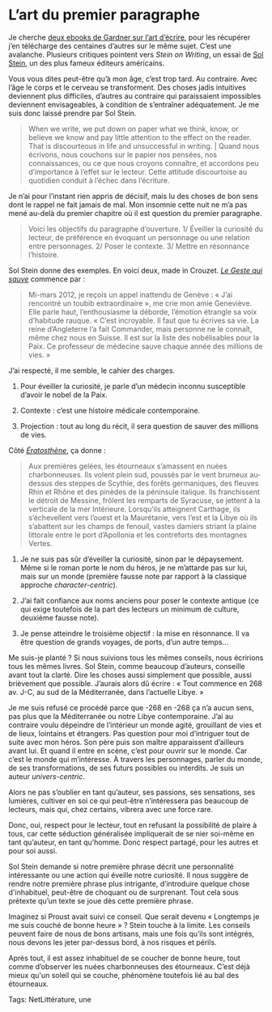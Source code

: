 # L’art du premier paragraphe

Je cherche [deux ebooks de Gardner sur l’art d’écrire](http://blog.tcrouzet.com/2014/08/18/livres-lus-ingeres-oublies/), pour les récupérer j’en télécharge des centaines d’autres sur le même sujet. C’est une avalanche. Plusieurs critiques pointent vers *Stein on Writing*, un essai de [Sol Stein](http://en.wikipedia.org/wiki/Sol_Stein), un des plus fameux éditeurs américains.

Vous vous dites peut-être qu’à mon âge, c’est trop tard. Au contraire. Avec l’âge le corps et le cerveau se transforment. Des choses jadis intuitives deviennent plus difficiles, d’autres au contraire qui paraissaient impossibles deviennent envisageables, à condition de s’entraîner adéquatement. Je me suis donc laissé prendre par Sol Stein.

> When we write, we put down on paper what we think, know, or believe we know and pay little attention to the effect on the reader. That is discourteous in life and unsuccessful in writing. | Quand nous écrivons, nous couchons sur le papier nos pensées, nos connaissances, ou ce que nous croyons connaître, et accordons peu d’importance à l’effet sur le lecteur. Cette attitude discourtoise au quotidien conduit à l’échec dans l’écriture.

Je n’ai pour l’instant rien appris de décisif, mais lu des choses de bon sens dont le rappel ne fait jamais de mal. Mon insomnie cette nuit ne m’a pas mené au-delà du premier chapitre où il est question du premier paragraphe.

> Voici les objectifs du paragraphe d’ouverture. 1/ Éveiller la curiosité du lecteur, de préférence en évoquant un personnage ou une relation entre personnages. 2/ Poser le contexte. 3/ Mettre en résonnance l’histoire.

Sol Stein donne des exemples. En voici deux, made in Crouzet. [*Le Geste qui sauve*](http://blog.tcrouzet.com/le-geste-qui-sauve/) commence par :

> Mi-mars 2012, je reçois un appel inattendu de Genève : « J’ai rencontré un toubib extraordinaire », me crie mon amie Geneviève. Elle parle haut, l’enthousiasme la déborde, l’émotion étrangle sa voix d’habitude rauque. « C’est incroyable. Il faut que tu écrives sa vie. La reine d’Angleterre l’a fait Commander, mais personne ne le connaît, même chez nous en Suisse. Il est sur la liste des nobélisables pour la Paix. Ce professeur de médecine sauve chaque année des millions de vies. »

J’ai respecté, il me semble, le cahier des charges.

1. Pour éveiller la curiosité, je parle d’un médecin inconnu susceptible d’avoir le nobel de la Paix.

2. Contexte : c’est une histoire médicale contemporaine.

3. Projection : tout au long du récit, il sera question de sauver des millions de vies.

Côté [*Ératosthène*](http://blog.tcrouzet.com/eratosthene/), ça donne :

> Aux premières gelées, les étourneaux s’amassent en nuées charbonneuses. Ils volent plein sud, poussés par le vent brumeux au-dessus des steppes de Scythie, des forêts germaniques, des fleuves Rhin et Rhône et des pinèdes de la péninsule italique. Ils franchissent le détroit de Messine, frôlent les remparts de Syracuse, se jettent à la verticale de la mer Intérieure. Lorsqu’ils atteignent Carthage, ils s’échevellent vers l’ouest et la Maurétanie, vers l’est et la Libye où ils s’abattent sur les champs de fenouil, vastes damiers striant la plaine littorale entre le port d’Apollonia et les contreforts des montagnes Vertes.

1. Je ne suis pas sûr d’éveiller la curiosité, sinon par le dépaysement. Même si le roman porte le nom du héros, je ne m’attarde pas sur lui, mais sur un monde (première fausse note par rapport à la classique approche *character-centric*).

2. J’ai fait confiance aux noms anciens pour poser le contexte antique (ce qui exige toutefois de la part des lecteurs un minimum de culture, deuxième fausse note).

3. Je pense atteindre le troisième objectif : la mise en résonnance. Il va être question de grands voyages, de ports, d’un autre temps…

Me suis-je planté ? Si nous suivions tous les mêmes conseils, nous écririons tous les mêmes livres. Sol Stein, comme beaucoup d’auteurs, conseille avant tout la clarté. Dire les choses aussi simplement que possible, aussi brièvement que possible. J’aurais alors dû écrire : « Tout commence en 268 av. J-C, au sud de la Méditerranée, dans l’actuelle Libye. »

Je me suis refusé ce procédé parce que -268 en -268 ça n’a aucun sens, pas plus que la Méditerranée ou notre Libye contemporaine. J’ai au contraire voulu dépeindre de l’intérieur un monde agité, grouillant de vies et de lieux, lointains et étrangers. Pas question pour moi d’intriguer tout de suite avec mon héros. Son père puis son maître apparaissent d’ailleurs avant lui. Et quand il entre en scène, c’est pour ouvrir sur le monde. Car c’est le monde qui m’intéresse. À travers les personnages, parler du monde, de ses transformations, de ses futurs possibles ou interdits. Je suis un auteur *univers-centric*.

Alors ne pas s’oublier en tant qu’auteur, ses passions, ses sensations, ses lumières, cultiver en soi ce qui peut-être n’intéressera pas beaucoup de lecteurs, mais qui, chez certains, vibrera avec une force rare.

Donc, oui, respect pour le lecteur, tout en refusant la possibilité de plaire à tous, car cette séduction généralisée impliquerait de se nier soi-même en tant qu’auteur, en tant qu’homme. Donc respect partagé, pour les autres et pour soi aussi.

Sol Stein demande si notre première phrase décrit une personnalité intéressante ou une action qui éveille notre curiosité. Il nous suggère de rendre notre première phrase plus intrigante, d’introduire quelque chose d'inhabituel, peut-être de choquant ou de surprenant. Tout cela sous prétexte qu’un texte se joue dès cette première phrase.

Imaginez si Proust avait suivi ce conseil. Que serait devenu « Longtemps je me suis couché de bonne heure » ? Stein touche à la limite. Les conseils peuvent faire de nous de bons artisans, mais une fois qu’ils sont intégrés, nous devons les jeter par-dessus bord, à nos risques et périls.

Après tout, il est assez inhabituel de se coucher de bonne heure, tout comme d’observer les nuées charbonneuses des étourneaux. C’est déjà mieux qu'un soleil qui se couche, phénomène toutefois lié au bal des étourneaux.

Tags: NetLittérature, une